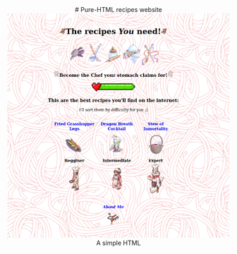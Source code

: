 <div align="center"> 
# Pure-HTML recipes website
<img src="./images/preview.png"> 
A simple HTML



</div>
